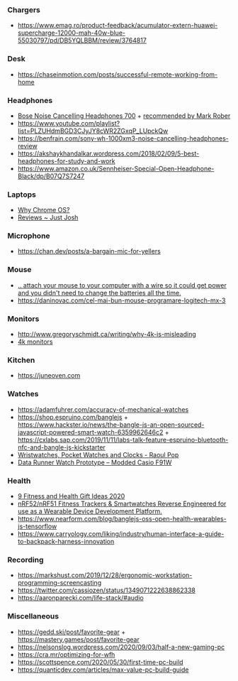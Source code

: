 ### Chargers

- https://www.emag.ro/product-feedback/acumulator-extern-huawei-supercharge-12000-mah-40w-blue-55030797/pd/DB5YQLBBM/review/3764817

### Desk

- https://chaseinmotion.com/posts/successful-remote-working-from-home

### Headphones

- [Bose Noise Cancelling Headphones 700](https://www.bose.com/en_us/better_with_bose/mark-rober.html?mc=25_SM_HP_SC_00_YT_markrober3) + [recommended by Mark Rober](https://youtu.be/a_TSR_v07m0)
- https://www.youtube.com/playlist?list=PLZUHdmBGD3CJyJY8cWR2ZGxqP_LUpckQw
- https://benfrain.com/sony-wh-1000xm3-noise-cancelling-headphones-review
- https://akshaykhandalkar.wordpress.com/2018/02/09/5-best-headphones-for-study-and-work
- https://www.amazon.co.uk/Sennheiser-Special-Open-Headphone-Black/dp/B07Q7S7247

### Laptops

- [Why Chrome OS?](https://twitter.com/WebReflection/status/1244374562139242497)
- [Reviews ~ Just Josh](https://www.youtube.com/playlist?list=PLUkjpFwWO9XkPWBing0cgdzKHUfewUVpu)

### Microphone

- https://chan.dev/posts/a-bargain-mic-for-yellers

### Mouse

- [.. attach your mouse to your computer with a wire so it could get power and you didn't need to change the batteries all the time.](https://twitter.com/seldo/status/1215719226188582913)
- https://daninovac.com/cel-mai-bun-mouse-programare-logitech-mx-3

### Monitors

- http://www.gregoryschmidt.ca/writing/why-4k-is-misleading
- [4k monitors](https://twitter.com/rogie/status/1221294864144318468)

### Kitchen

- https://juneoven.com

### Watches

- https://adamfuhrer.com/accuracy-of-mechanical-watches
- https://shop.espruino.com/banglejs + https://www.hackster.io/news/the-bangle-js-an-open-sourced-javascript-powered-smart-watch-6359962646c2 + https://cxlabs.sap.com/2019/11/11/labs-talk-feature-espruino-bluetooth-nfc-and-bangle-js-kickstarter
- [Wristwatches, Pocket Watches and Clocks - Raoul Pop](https://www.youtube.com/playlist?list=PLrRIVfn0U02MtXG5_qZ0nI2MAw3e2k-a_)
- [Data Runner Watch Prototype – Modded Casio F91W](https://news.ycombinator.com/item?id=23975012)

### Health

- [9 Fitness and Health Gift Ideas 2020](https://youtu.be/G9n51Xtcm_A)
- [nRF52/nRF51 Fitness Trackers & Smartwatches Reverse Engineered for use as a Wearable Device Development Platform.](https://github.com/curtpw/nRF5x-device-reverse-engineering)
- https://www.nearform.com/blog/banglejs-oss-open-health-wearables-js-tensorflow
- https://www.carryology.com/liking/industry/human-interface-a-guide-to-backpack-harness-innovation

### Recording

- https://markshust.com/2019/12/28/ergonomic-workstation-programming-screencasting
- https://twitter.com/cassiozen/status/1349071222638862338
- https://aaronparecki.com/life-stack/#audio

### Miscellaneous

- https://gedd.ski/post/favorite-gear + https://mastery.games/post/favorite-gear
- https://nelsonslog.wordpress.com/2020/09/03/half-a-new-gaming-pc
- https://cra.mr/optimizing-for-wfh
- https://scottspence.com/2020/05/30/first-time-pc-build
- https://quanticdev.com/articles/max-value-pc-build-guide
